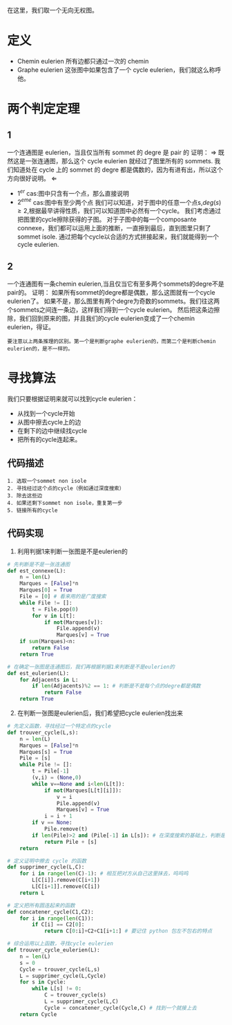 在这里，我们取一个无向无权图。
# 定义
- Chemin eulerien
	所有边都只通过一次的 chemin
- Graphe eulerien
	这张图中如果包含了一个 cycle eulerien，我们就这么称呼他。

# 两个判定定理
## 1
一个连通图是 eulerien，当且仅当所有 sommet 的 degre 是 pair 的
证明：
$\Rightarrow$
既然这是一张连通图，那么这个 cycle eulerien 就经过了图里所有的 sommets.
我们知道处在 cycle 上的 sommet 的 degre 都是偶数的，因为有进有出，所以这个方向很好说明。
$\Leftarrow$
- $1^{er}$ cas:图中只含有一个点，那么直接说明
- $2^{eme}$ cas:图中有至少两个点
我们可以知道，对于图中的任意一个点s,$deg(s) \ge 2$,根据最早讲得性质，我们可以知道图中必然有一个cycle。
我们考虑通过把图里的cycle擦除获得的子图。
对于子图中的每一个composante connexe，我们都可以运用上面的推断，一直擦到最后，直到图里只剩了sommet isole.
通过把每个cycle以合适的方式拼接起来，我们就能得到一个cycle eulerien.

## 2
一个连通图有一条chemin eulerien,当且仅当它有至多两个sommets的degre不是pair的。
证明：
如果所有sommet的degre都是偶数，那么这图就有一个cycle eulerien了。
如果不是，那么图里有两个degre为奇数的sommets。我们往这两个sommets之间连一条边，这样我们得到一个cycle eulerien。
然后把这条边擦除，我们回到原来的图，并且我们的cycle eulerien变成了一个chemin eulerien，得证。

	要注意以上两条推理的区别。第一个是判断graphe eulerien的，而第二个是判断chemin eulerien的，是不一样的。

# 寻找算法
我们只要根据证明来就可以找到cycle eulerien：
- 从找到一个cycle开始
- 从图中擦去cycle上的边
- 在剩下的边中继续找cycle
- 把所有的cycle连起来。

## 代码描述
```
1. 选取一个sommet non isole
2. 寻找经过这个点的cycle（例如通过深度搜索）
3. 除去这些边
4. 如果还剩下sommet non isole，重复第一步
5. 链接所有的cycle
```
## 代码实现
1. 利用判据1来判断一张图是不是eulerien的
```python
# 先判断是不是一张连通图
def est_connexe(L):
	n = len(L)
	Marques = [False]*n
	Marques[0] = True
	File = [0] # 看来用的是广度搜索
	while File != []:
		t = File.pop(0)
		for v in L[t]:
			if not(Marques[v]):
				File.append(v)
				Marques[v] = True
	if sum(Marques)<n:
		return False
	return True

# 在确定一张图是连通图后，我们再根据判据1来判断是不是eulerien的
def est_eulerien(L):
	for Adjacents in L:
		if len(Adjacents)%2 == 1: # 判断是不是每个点的degre都是偶数
			return False
	return True
```
2. 在判断一张图是eulerien后，我们希望把cycle eulerien找出来
```python
# 先定义函数，寻找经过一个特定点的cycle
def trouver_cycle(L,s):
	n = len(L)
	Marques = [False]*n
	Marques[s] = True
	Pile = [s]
	while Pile != []:
		t = Pile[-1]
		(v,i) = (None,0)
		while v==None and i<len(L[t]):
			if not(Marques[L[t][i]]):
				v = i
				Pile.append(v)
				Marques[v] = True
			i = i + 1
		if v == None:
			Pile.remove(t)
		if len(Pile)>2 and (Pile[-1] in L[s]): # 在深度搜索的基础上，判断是否有 cycle
			return Pile + [s]
	return

# 定义证明中擦去 cycle 的函数
def supprimer_cycle(L,C):
	for i in range(len(C)-1): # 相互把对方从自己这里抹去，呜呜呜
		L[C[i]].remove(C[i+1])
		L[C[i+1]].remove(C[i])
	return L

# 定义把所有圆连起来的函数
def concatener_cycle(C1,C2):
	for i in range(len(C1)):
		if C[i] == C2[0]:
			return C[0:i]+C2+C1[i+1:] # 要记住 python 包左不包右的特点

# 综合运用以上函数，寻找cycle eulerien
def trouver_cycle_eulerien(L):
	n = len(L)
	s = 0
	Cycle = trouver_cycle(L,s)
	L = supprimer_cycle(L,Cycle)
	for s in Cycle:
		while L[s] != 0:
			C = trouver_cycle(s)
			L = supprimer_cycle(L,C)
			Cycle = concatener_cycle(Cycle,C) # 找到一个就接上去
	return Cycle
```
